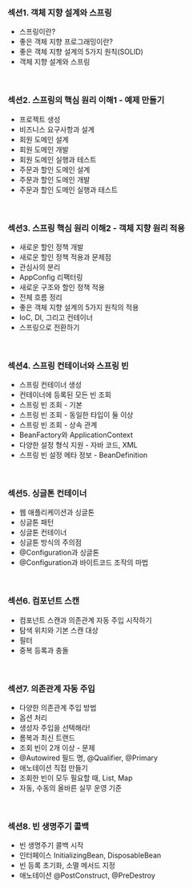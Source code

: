 ### 섹션1. 객체 지향 설계와 스프링
- 스프링이란?
- 좋은 객체 지향 프로그래밍이란?
- 좋은 객체 지향 설계의 5가지 원칙(SOLID)
- 객체 지향 설계와 스프링
<br>

### 섹션2. 스프링의 핵심 원리 이해1 - 예제 만들기
- 프로젝트 생성
- 비즈니스 요구사항과 설계
- 회원 도메인 설계
- 회원 도메인 개발
- 회원 도메인 실행과 테스트
- 주문과 할인 도메인 설계
- 주문과 할인 도메인 개발
- 주문과 할인 도메인 실행과 테스트
<br>

### 섹션3. 스프링 핵심 원리 이해2 - 객체 지향 원리 적용
- 새로운 할인 정책 개발
- 새로운 할인 정책 적용과 문제점
- 관심사의 분리
- AppConfig 리팩터링
- 새로운 구조와 할인 정책 적용
- 전체 흐름 정리
- 좋은 객체 지향 설계의 5가지 원칙의 적용  
- IoC, DI, 그리고 컨테이너
- 스프링으로 전환하기
<br>

### 섹션4. 스프링 컨테이너와 스프링 빈
- 스프링 컨테이너 생성
- 컨테이너에 등록된 모든 빈 조회
- 스프링 빈 조회 - 기본
- 스프링 빈 조회 - 동일한 타입이 둘 이상
- 스프링 빈 조회 - 상속 관계
- BeanFactory와 ApplicationContext
- 다양한 설정 형식 지원 - 자바 코드, XML
- 스프링 빈 설정 메타 정보 - BeanDefinition
<br>

### 섹션5. 싱글톤 컨테이너
- 웹 애플리케이션과 싱글톤
- 싱글톤 패턴
- 싱글톤 컨테이너
- 싱글톤 방식의 주의점
- @Configuration과 싱글톤
- @Configuration과 바이트코드 조작의 마법
<br>

### 섹션6. 컴포넌트 스캔
- 컴포넌트 스캔과 의존관계 자동 주입 시작하기
- 탐색 위치와 기본 스캔 대상
- 필터
- 중복 등록과 충돌
<br>

### 섹션7. 의존관계 자동 주입
- 다양한 의존관계 주입 방법
- 옵션 처리
- 생성자 주입을 선택해라!
- 롬복과 최신 트랜드
- 조회 빈이 2개 이상 - 문제
- @Autowired 필드 명, @Qualifier, @Primary
- 애노테이션 직접 만들기
- 조회한 빈이 모두 필요할 때, List, Map
- 자동, 수동의 올바른 실무 운영 기준
<br>

### 섹션8. 빈 생명주기 콜백  
- 빈 생명주기 콜백 시작
- 인터페이스 InitializingBean, DisposableBean
- 빈 등록 초기화, 소멸 메서드 지정
- 애노테이션 @PostConstruct, @PreDestroy
<br>
